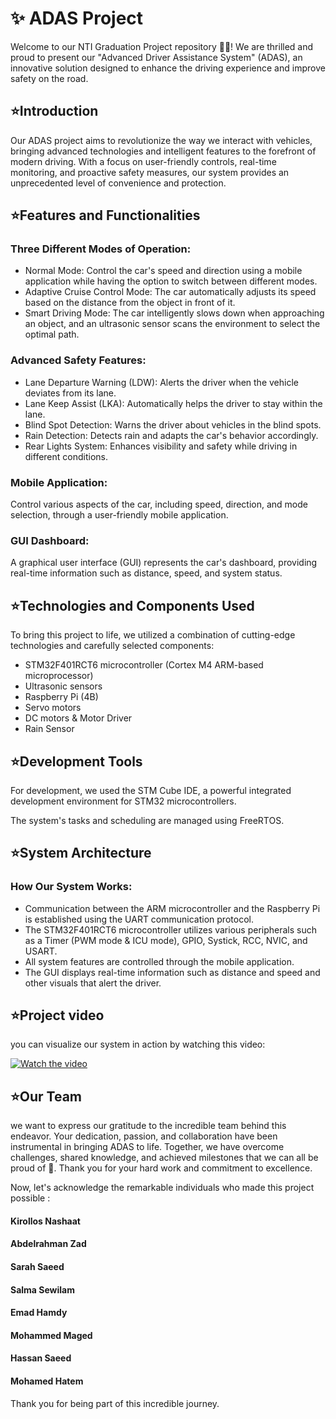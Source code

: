 # ✨ ADAS Project

Welcome to our NTI Graduation Project repository 🖐🏻! We are thrilled and proud to present our "Advanced Driver Assistance System" (ADAS), an innovative solution designed to enhance the driving experience and improve safety on the road.

## ⭐Introduction

Our ADAS project aims to revolutionize the way we interact with vehicles, bringing advanced technologies and intelligent features to the forefront of modern driving. With a focus on user-friendly controls, real-time monitoring, and proactive safety measures, our system provides an unprecedented level of convenience and protection.

## ⭐Features and Functionalities

### Three Different Modes of Operation:

- Normal Mode: Control the car's speed and direction using a mobile application while having the option to switch between different modes.
- Adaptive Cruise Control Mode: The car automatically adjusts its speed based on the distance from the object in front of it.
- Smart Driving Mode: The car intelligently slows down when approaching an object, and an ultrasonic sensor scans the environment to select the optimal path.

### Advanced Safety Features:

- Lane Departure Warning (LDW): Alerts the driver when the vehicle deviates from its lane.
- Lane Keep Assist (LKA): Automatically helps the driver to stay within the lane.
- Blind Spot Detection: Warns the driver about vehicles in the blind spots.
- Rain Detection: Detects rain and adapts the car's behavior accordingly.
- Rear Lights System: Enhances visibility and safety while driving in different conditions.

### Mobile Application:

Control various aspects of the car, including speed, direction, and mode selection, through a user-friendly mobile application.

### GUI Dashboard:

A graphical user interface (GUI) represents the car's dashboard, providing real-time information such as distance, speed, and system status.

## ⭐Technologies and Components Used

To bring this project to life, we utilized a combination of cutting-edge technologies and carefully selected components:

- STM32F401RCT6 microcontroller (Cortex M4 ARM-based microprocessor)
- Ultrasonic sensors
- Raspberry Pi (4B)
- Servo motors
- DC motors & Motor Driver
- Rain Sensor

## ⭐Development Tools

For development, we used the STM Cube IDE, a powerful integrated development environment for STM32 microcontrollers.

The system's tasks and scheduling are managed using FreeRTOS.

## ⭐System Architecture

### How Our System Works:

- Communication between the ARM microcontroller and the Raspberry Pi is established using the UART communication protocol.
- The STM32F401RCT6 microcontroller utilizes various peripherals such as a Timer (PWM mode & ICU mode), GPIO, Systick, RCC, NVIC, and USART.
- All system features are controlled through the mobile application.
- The GUI displays real-time information such as distance and speed and other visuals that alert the driver.

## ⭐Project video
you can visualize our system in action by watching this video:

[![Watch the video](https://img.youtube.com/vi/RgO6FYgJRLc/hqdefault.jpg)](https://www.youtube.com/embed/RgO6FYgJRLc)

## ⭐Our Team

we want to express our gratitude to the incredible team behind this endeavor. Your dedication, passion, and collaboration have been instrumental in bringing ADAS to life. Together, we have overcome challenges, shared knowledge, and achieved milestones that we can all be proud of 💪. Thank you for your hard work and commitment to excellence.

Now, let's acknowledge the remarkable individuals who made this project possible :

#### Kirollos Nashaat
#### Abdelrahman Zad
#### Sarah Saeed
#### Salma Sewilam
#### Emad Hamdy
#### Mohammed Maged
#### Hassan Saeed
#### Mohamed Hatem

Thank you for being part of this incredible journey.

